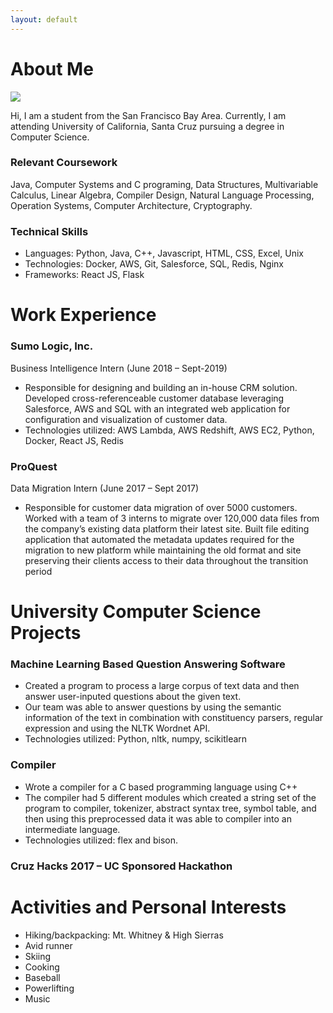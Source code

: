 ```yaml
---
layout: default
---
```


# About Me

<img class="profile-picture" src="{{site.baseurl}}/{{site.profile-picture}}">

Hi, I am a student from the San Francisco Bay Area. Currently, I am attending University of California, Santa Cruz pursuing a degree in Computer Science.

### Relevant Coursework

Java, Computer Systems and C programing, Data Structures, Multivariable Calculus, Linear Algebra, Compiler Design, Natural Language Processing, Operation Systems, Computer Architecture, Cryptography.

### Technical Skills
- Languages: Python, Java, C++, Javascript, HTML, CSS, Excel, Unix 
- Technologies: Docker, AWS, Git, Salesforce, SQL, Redis, Nginx 
- Frameworks: React JS, Flask

# Work Experience

### Sumo Logic, Inc.
Business Intelligence Intern	(June 2018 – Sept-2019)
- Responsible for designing and building an in-house CRM solution. Developed cross-referenceable customer database leveraging Salesforce, AWS and SQL with an integrated
web application for configuration and visualization of customer data.
- Technologies utilized: AWS Lambda, AWS Redshift, AWS EC2, Python, Docker, React JS, Redis

### ProQuest
Data Migration Intern (June 2017 – Sept 2017)
- Responsible for customer data migration of over 5000 customers. Worked with a team of 3 interns to migrate over 120,000 data files from the company’s existing data platform their latest site. Built file editing application that automated the metadata updates required for the migration to new platform while maintaining the old format and site preserving their clients access to their data throughout the transition period

# University Computer Science Projects

### Machine Learning Based Question Answering Software
- Created a program to process a large corpus of text data and then answer user-inputed questions about the given text.
- Our team was able to answer questions by using the semantic information of the text in combination with constituency parsers, regular expression and using the NLTK Wordnet API.
- Technologies utilized: Python, nltk, numpy, scikitlearn

### Compiler
- Wrote a compiler for a C based programming language using C++
- The compiler had 5 different modules which created a string set of the program to compiler, tokenizer, abstract syntax tree, symbol table, and then using this preprocessed data it was able to compiler into an intermediate language.
- Technologies utilized: flex and bison.

### Cruz Hacks 2017 – UC Sponsored Hackathon

# Activities and Personal Interests
- Hiking/backpacking: Mt. Whitney & High Sierras
- Avid runner  
- Skiing
- Cooking
- Baseball
- Powerlifting 
- Music





